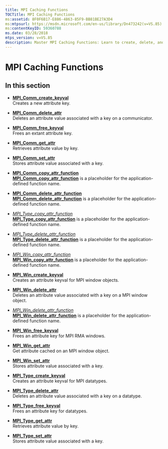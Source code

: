 ```yaml
---
title: MPI Caching Functions
TOCTitle: MPI Caching Functions
ms:assetid: 8F0F6B17-E886-4863-85F9-BB81BE27A3D4
ms:mtpsurl: https://msdn.microsoft.com/en-us/library/Dn473242(v=VS.85)
ms:contentKeyID: 59360788
ms.date: 03/28/2018
mtps_version: v=VS.85
description: Master MPI Caching Functions: Learn to create, delete, and manage attributes with Microsoft's Message Passing Interface. Boost your skills now.
---
```


# MPI Caching Functions

## In this section

  - [**MPI\_Comm\_create\_keyval**](mpi-comm-create-keyval-function.md)  
    Creates a new attribute key.

  - [**MPI\_Comm\_delete\_attr**](mpi-comm-delete-attr-function.md)  
    Deletes an attribute value associated with a key on a communicator.

  - [**MPI\_Comm\_free\_keyval**](mpi-comm-free-keyval-function.md)  
    Frees an extant attribute key.

  - [**MPI\_Comm\_get\_attr**](mpi-comm-get-attr-function.md)  
    Retrieves attribute value by key.

  - [**MPI\_Comm\_set\_attr**](mpi-comm-set-attr-function.md)  
    Stores attribute value associated with a key.

  - [**MPI\_Comm\_copy\_attr\_function**](mpi-comm-copy-attr-function-function.md)  
    [**MPI\_Comm\_copy\_attr\_function**](mpi-comm-copy-attr-function-function.md) is a placeholder for the application-defined function name.

  - [**MPI\_Comm\_delete\_attr\_function**](mpi-comm-delete-attr-function-function.md)  
    [**MPI\_Comm\_delete\_attr\_function**](mpi-comm-delete-attr-function-function.md) is a placeholder for the application-defined function name.

  - [*MPI\_Type\_copy\_attr\_function*](mpi-type-copy-attr-function-callback-function.md)  
    [**MPI\_Type\_copy\_attr\_function**](mpi-type-copy-attr-function-callback-function.md) is a placeholder for the application-defined function name.

  - [*MPI\_Type\_delete\_attr\_function*](mpi-type-delete-attr-function-callback-function.md)  
    [**MPI\_Type\_delete\_attr\_function**](mpi-type-delete-attr-function-callback-function.md) is a placeholder for the application-defined function name.

  - [*MPI\_Win\_copy\_attr\_function*](mpi-win-copy-attr-function-callback-function.md)  
    [**MPI\_Win\_copy\_attr\_function**](mpi-win-copy-attr-function-callback-function.md) is a placeholder for the application-defined function name.

  - [**MPI\_Win\_create\_keyval**](mpi-win-create-keyval-function.md)  
    Creates an attribute keyval for MPI window objects.

  - [**MPI\_Win\_delete\_attr**](mpi-win-delete-attr-function.md)  
    Deletes an attribute value associated with a key on a MPI window object.

  - [*MPI\_Win\_delete\_attr\_function*](mpi-win-delete-attr-function-callback-function.md)  
    [**MPI\_Win\_delete\_attr\_function**](mpi-win-delete-attr-function-callback-function.md) is a placeholder for the application-defined function name.

  - [**MPI\_Win\_free\_keyval**](mpi-win-free-keyval-function.md)  
    Frees an attribute key for MPI RMA windows.

  - [**MPI\_Win\_get\_attr**](mpi-win-get-attr-function.md)  
    Get attribute cached on an MPI window object.

  - [**MPI\_Win\_set\_attr**](mpi-win-set-attr-function.md)  
    Stores attribute value associated with a key.

  - [**MPI\_Type\_create\_keyval**](mpi-type-create-keyval-function.md)  
    Creates an attribute keyval for MPI datatypes.

  - [**MPI\_Type\_delete\_attr**](mpi-type-delete-attr-function.md)  
    Deletes an attribute value associated with a key on a datatype.

  - [**MPI\_Type\_free\_keyval**](mpi-type-free-keyval-function.md)  
    Frees an attribute key for datatypes.

  - [**MPI\_Type\_get\_attr**](mpi-type-get-attr-function.md)  
    Retrieves attribute value by key.

  - [**MPI\_Type\_set\_attr**](mpi-type-set-attr-function.md)  
    Stores attribute value associated with a key.

